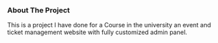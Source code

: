 ### About The Project
This is a project I have done for a Course in the university
an event and ticket management website with fully customized admin panel.